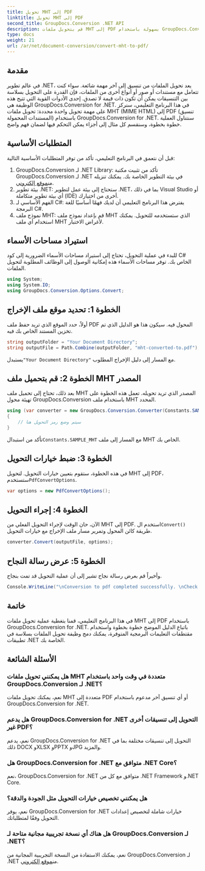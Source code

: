 ```yaml
---
title: تحويل MHT إلى PDF
linktitle: تحويل MHT إلى PDF
second_title: GroupDocs.Conversion .NET API
description: قم بتحويل ملفات MHT إلى PDF بسهولة باستخدام GroupDocs.Conversion for .NET. اتبع دليلنا خطوة بخطوة للتكامل السلس مع تطبيقات .NET الخاصة بك.
type: docs
weight: 21
url: /ar/net/document-conversion/convert-mht-to-pdf/
---
```

## مقدمة
في عالم تطوير .NET، يعد تحويل الملفات من تنسيق إلى آخر مهمة شائعة. سواء كنت تتعامل مع مستندات أو صور أو أنواع أخرى من الملفات، فإن القدرة على التحويل بسلاسة بين التنسيقات يمكن أن تكون ذات قيمة لا تصدق. إحدى الأدوات القوية التي تتيح هذه الوظيفة هي GroupDocs.Conversion for .NET.
في هذا البرنامج التعليمي، سنركز على مهمة تحويل واحدة محددة: تحويل ملفات MHT (MIME HTML) إلى PDF (تنسيق المستندات المحمولة) باستخدام GroupDocs.Conversion for .NET. سنتناول العملية خطوة بخطوة، وسنقسم كل مثال إلى أجزاء يمكن التحكم فيها لضمان فهم واضح.
## المتطلبات الأساسية
قبل أن نتعمق في البرنامج التعليمي، تأكد من توفر المتطلبات الأساسية التالية:
1.  GroupDocs.Conversion لـ .NET Library: تأكد من تثبيت مكتبة GroupDocs.Conversion لـ .NET في بيئة التطوير الخاصة بك. يمكنك تنزيله من[موقع إلكتروني](https://releases.groupdocs.com/conversion/net/).
2. بيئة تطوير .NET: ستحتاج إلى بيئة عمل لتطوير .NET، بما في ذلك Visual Studio أو أي بيئة تطوير متكاملة (IDE) أخرى من اختيارك.
3. الفهم الأساسي لـ C#: يفترض هذا البرنامج التعليمي أن لديك فهمًا أساسيًا للغة البرمجة C#.
4. نموذج ملف MHT: قم بإعداد نموذج ملف MHT الذي ستستخدمه للتحويل. يمكنك استخدام أي ملف MHT لأغراض الاختبار.

## استيراد مساحات الأسماء
للبدء في عملية التحويل، تحتاج إلى استيراد مساحات الأسماء الضرورية إلى كود C# الخاص بك. توفر مساحات الأسماء هذه إمكانية الوصول إلى الوظائف المطلوبة لتحويل الملفات.
```csharp
using System;
using System.IO;
using GroupDocs.Conversion.Options.Convert;
```
## الخطوة 1: تحديد موقع ملف الإخراج
أولاً، حدد الموقع الذي تريد حفظ ملف PDF المحول فيه. سيكون هذا هو الدليل الذي تم تخزين المستند الخاص بك فيه.
```csharp
string outputFolder = "Your Document Directory";
string outputFile = Path.Combine(outputFolder, "mht-converted-to.pdf");
```
 يستبدل`"Your Document Directory"` مع المسار إلى دليل الإخراج المطلوب.
## الخطوة 2: قم بتحميل ملف MHT المصدر
بعد ذلك، تحتاج إلى تحميل ملف MHT المصدر الذي تريد تحويله. تعمل هذه الخطوة على تهيئة محول GroupDocs.Conversion باستخدام ملف MHT المحدد.
```csharp
using (var converter = new GroupDocs.Conversion.Converter(Constants.SAMPLE_MHT))
{
    // سيتم وضع رمز التحويل هنا
}
```
تأكد من استبدال`Constants.SAMPLE_MHT` مع المسار إلى ملف MHT الخاص بك.
## الخطوة 3: ضبط خيارات التحويل
 في هذه الخطوة، ستقوم بتعيين خيارات التحويل. لتحويل MHT إلى PDF، ستستخدم`PdfConvertOptions`.
```csharp
var options = new PdfConvertOptions();
```
## الخطوة 4: إجراء التحويل
 الآن، حان الوقت لإجراء التحويل الفعلي من MHT إلى PDF. استخدم ال`Convert()` طريقة كائن المحول وتمرير مسار ملف الإخراج مع خيارات التحويل.
```csharp
converter.Convert(outputFile, options);
```
## الخطوة 5: عرض رسالة النجاح
وأخيراً قم بعرض رسالة نجاح تشير إلى أن عملية التحويل قد تمت بنجاح.
```csharp
Console.WriteLine("\nConversion to pdf completed successfully. \nCheck output in {0}", outputFolder);
```

## خاتمة
في هذا البرنامج التعليمي، قمنا بتغطية عملية تحويل ملفات MHT إلى PDF باستخدام GroupDocs.Conversion for .NET. باتباع الدليل الموضح خطوة بخطوة واستخدام مقتطفات التعليمات البرمجية المتوفرة، يمكنك دمج وظيفة تحويل الملفات بسلاسة في تطبيقات .NET الخاصة بك.
## الأسئلة الشائعة
### هل يمكنني تحويل ملفات MHT متعددة في وقت واحد باستخدام GroupDocs.Conversion لـ .NET؟
نعم، يمكنك تحويل ملفات MHT متعددة إلى PDF أو أي تنسيق آخر مدعوم باستخدام GroupDocs.Conversion for .NET.
### هل يدعم GroupDocs.Conversion for .NET التحويل إلى تنسيقات أخرى غير PDF؟
نعم، يدعم GroupDocs.Conversion for .NET التحويل إلى تنسيقات مختلفة بما في ذلك DOCX وXLSX وPPTX وJPG والمزيد.
### هل GroupDocs.Conversion for .NET متوافق مع .NET Core؟
نعم، GroupDocs.Conversion for .NET متوافق مع كل من .NET Framework و.NET Core.
### هل يمكنني تخصيص خيارات التحويل مثل الجودة والدقة؟
نعم، يوفر GroupDocs.Conversion for .NET خيارات شاملة لتخصيص إعدادات التحويل وفقًا لمتطلباتك.
### هل هناك أي نسخة تجريبية مجانية متاحة لـ GroupDocs.Conversion لـ .NET؟
 نعم، يمكنك الاستفادة من النسخة التجريبية المجانية من GroupDocs.Conversion لـ .NET من[موقع إلكتروني](https://releases.groupdocs.com/).
